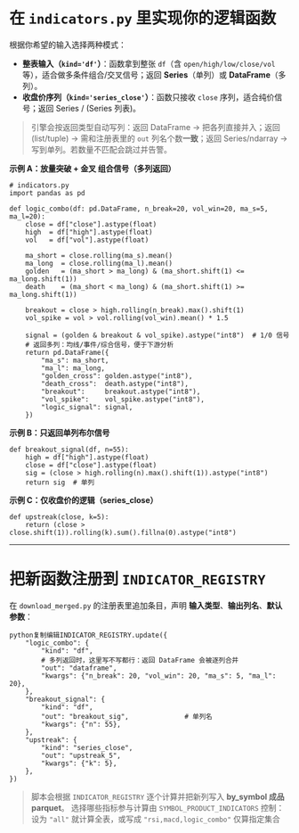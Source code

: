 # 在 `indicators.py` 里实现你的逻辑函数

根据你希望的输入选择两种模式：

- **整表输入（`kind='df'`）**：函数拿到整张 `df`（含 `open/high/low/close/vol` 等），适合做多条件组合/交叉信号；返回 **Series**（单列）或 **DataFrame**（多列）。
- **收盘价序列（`kind='series_close'`）**：函数只接收 `close` 序列，适合纯价信号；返回 Series / (Series 列表)。

> 引擎会按返回类型自动写列：返回 DataFrame → 把各列直接并入；返回 (list/tuple) → 需和注册表里的 `out` 列名个数**一致**；返回 Series/ndarray → 写到单列。若数量不匹配会跳过并告警。

**示例 A：放量突破 + 金叉 组合信号（多列返回）**

```
# indicators.py
import pandas as pd

def logic_combo(df: pd.DataFrame, n_break=20, vol_win=20, ma_s=5, ma_l=20):
    close = df["close"].astype(float)
    high  = df["high"].astype(float)
    vol   = df["vol"].astype(float)

    ma_short = close.rolling(ma_s).mean()
    ma_long  = close.rolling(ma_l).mean()
    golden   = (ma_short > ma_long) & (ma_short.shift(1) <= ma_long.shift(1))
    death    = (ma_short < ma_long) & (ma_short.shift(1) >= ma_long.shift(1))

    breakout = close > high.rolling(n_break).max().shift(1)
    vol_spike = vol > vol.rolling(vol_win).mean() * 1.5

    signal = (golden & breakout & vol_spike).astype("int8")  # 1/0 信号
    # 返回多列：均线/事件/综合信号，便于下游分析
    return pd.DataFrame({
        "ma_s": ma_short,
        "ma_l": ma_long,
        "golden_cross": golden.astype("int8"),
        "death_cross":  death.astype("int8"),
        "breakout":     breakout.astype("int8"),
        "vol_spike":    vol_spike.astype("int8"),
        "logic_signal": signal,
    })
```

**示例 B：只返回单列布尔信号**

```
def breakout_signal(df, n=55):
    high = df["high"].astype(float)
    close = df["close"].astype(float)
    sig = (close > high.rolling(n).max().shift(1)).astype("int8")
    return sig  # 单列
```

**示例 C：仅收盘价的逻辑（series_close）**

```
def upstreak(close, k=5):
    return (close > close.shift(1)).rolling(k).sum().fillna(0).astype("int8")
```

------

# 把新函数注册到 `INDICATOR_REGISTRY`

在 `download_merged.py` 的注册表里追加条目，声明 **输入类型**、**输出列名**、**默认参数**：

```
python复制编辑INDICATOR_REGISTRY.update({
    "logic_combo": {
        "kind": "df",
        # 多列返回时，这里写不写都行：返回 DataFrame 会被逐列合并
        "out": "dataframe",
        "kwargs": {"n_break": 20, "vol_win": 20, "ma_s": 5, "ma_l": 20},
    },
    "breakout_signal": {
        "kind": "df",
        "out": "breakout_sig",              # 单列名
        "kwargs": {"n": 55},
    },
    "upstreak": {
        "kind": "series_close",
        "out": "upstreak_5",
        "kwargs": {"k": 5},
    },
})
```

> 脚本会根据 `INDICATOR_REGISTRY` 逐个计算并把新列写入 **by_symbol 成品 parquet**。
>  选择哪些指标参与计算由 `SYMBOL_PRODUCT_INDICATORS` 控制：设为 `"all"` 就计算全表，或写成 `"rsi,macd,logic_combo"` 仅算指定集合